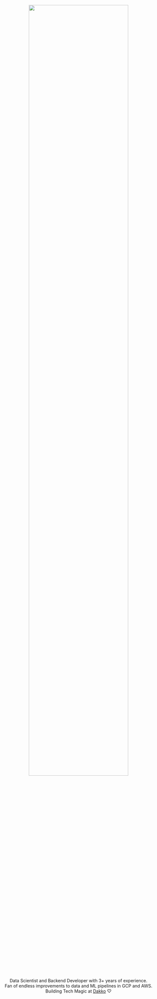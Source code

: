<p align="center">
    <a href="https://dakko.ai">
        <img width="80%" src="imgs/header_space_rnd.png"/>
    </a>
</p>
<p align="center">
    <br>
    Data Scientist and Backend Developer with 3+ years of experience.
    <br>
    Fan of endless improvements to data and ML pipelines in GCP and AWS. 
    <br>
    Building Tech Magic at <a href="https://dakko.ai">Dakko</a> ♡
</p>
